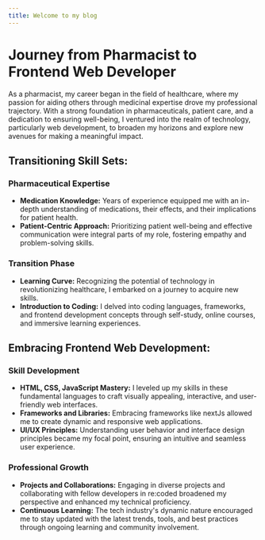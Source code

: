 ```yaml
---
title: Welcome to my blog
---
```




# Journey from Pharmacist to Frontend Web Developer

As a pharmacist, my career began in the field of healthcare, where my passion for aiding others through medicinal expertise drove my professional trajectory. With a strong foundation in pharmaceuticals, patient care, and a dedication to ensuring well-being, I ventured into the realm of technology, particularly web development, to broaden my horizons and explore new avenues for making a meaningful impact.

## Transitioning Skill Sets:

### Pharmaceutical Expertise
- **Medication Knowledge:** Years of experience equipped me with an in-depth understanding of medications, their effects, and their implications for patient health.
- **Patient-Centric Approach:** Prioritizing patient well-being and effective communication were integral parts of my role, fostering empathy and problem-solving skills.

### Transition Phase
- **Learning Curve:** Recognizing the potential of technology in revolutionizing healthcare, I embarked on a journey to acquire new skills.
- **Introduction to Coding:** I delved into coding languages, frameworks, and frontend development concepts through self-study, online courses, and immersive learning experiences.

## Embracing Frontend Web Development:

### Skill Development
- **HTML, CSS, JavaScript Mastery:** I leveled up my skills in these fundamental languages to craft visually appealing, interactive, and user-friendly web interfaces.
- **Frameworks and Libraries:** Embracing frameworks like nextJs allowed me to create dynamic and responsive web applications.
- **UI/UX Principles:** Understanding user behavior and interface design principles became my focal point, ensuring an intuitive and seamless user experience.

### Professional Growth
- **Projects and Collaborations:** Engaging in diverse projects and collaborating with fellow developers in re:coded broadened my perspective and enhanced my technical proficiency.
- **Continuous Learning:** The tech industry's dynamic nature encouraged me to stay updated with the latest trends, tools, and best practices through ongoing learning and community involvement.
